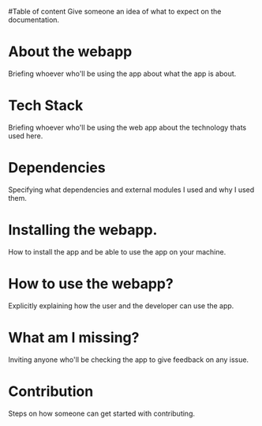 #Table of content
  Give someone an idea of what to expect on the documentation.
# About the webapp
  Briefing whoever who'll be using the app about what the app is about.

# Tech Stack
  Briefing whoever who'll be using the web app about the technology thats used here.

# Dependencies
  Specifying what dependencies and external modules I used and why I used them.

# Installing the webapp.
  How to install the app and be able to use the app on your machine.

# How to use the webapp?
  Explicitly explaining how the user and the developer can use the app.

# What am I missing?
  Inviting anyone who'll be checking the app to give feedback on any issue.

# Contribution
  Steps on how someone can get started with contributing.
